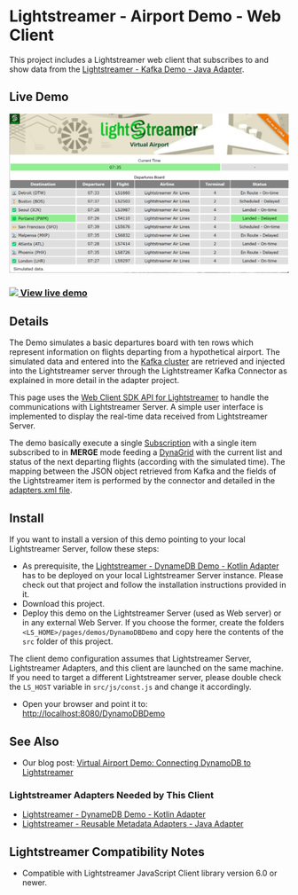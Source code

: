 # Lightstreamer - Airport Demo - Web Client

This project includes a Lightstreamer web client that subscribes to and show data from the [Lightstreamer - Kafka Demo - Java Adapter](https://github.com/Lightstreamer/Lightstreamer-example-Kafka-adapter-java).

## Live Demo

![Demo ScreenShot](screen_large.png)<br>
### [![](http://demos.lightstreamer.com/site/img/play.png) View live demo]( ... )

## Details

The Demo simulates a basic departures board with ten rows which represent information on flights departing from a hypothetical airport.
The simulated data and entered into the [Kafka cluster]() are retrieved and injected into the Lightstreamer server through the Lightstreamer Kafka Connector as explained in more detail in the adapter project.

This page uses the [Web Client SDK API for Lightstreamer](https://lightstreamer.com/api/ls-web-client/latest/) to handle the communications with Lightstreamer Server. A simple user interface is implemented to display the real-time data received from Lightstreamer Server.

The demo basically execute a single [Subscription](https://lightstreamer.com/api/ls-web-client/latest/Subscription.html) with a single item subscribed to in **MERGE** mode feeding a [DynaGrid](https://lightstreamer.com/api/ls-web-client/latest/DynaGrid.html) with the current list and status of the next departing flights (according with the simulated time). The mapping between the JSON object retrieved from Kafka and the fields of the Lightstreamer item is performed by the connector and detailed in the [adapters.xml file]().

## Install

If you want to install a version of this demo pointing to your local Lightstreamer Server, follow these steps:

* As prerequisite, the [Lightstreamer - DynameDB Demo - Kotlin Adapter](https://github.com/Lightstreamer/Lightstreamer-example-DynamoDB-adapter-kotlin) has to be deployed on your local Lightstreamer Server instance. Please check out that project and follow the installation instructions provided in it.
* Download this project.
* Deploy this demo on the Lightstreamer Server (used as Web server) or in any external Web Server. If you choose the former, create the folders `<LS_HOME>/pages/demos/DynamoDBDemo` and copy here the contents of the `src` folder of this project.

The client demo configuration assumes that Lightstreamer Server, Lightstreamer Adapters, and this client are launched on the same machine. If you need to target a different Lightstreamer server, please double check the `LS_HOST` variable in `src/js/const.js` and change it accordingly.

* Open your browser and point it to: [http://localhost:8080/DynamoDBDemo](http://localhost:8080/DynamoDBDemo)

## See Also

* Our blog post: [Virtual Airport Demo: Connecting DynamoDB to Lightstreamer](https://blog.lightstreamer.com/2023/01/virtual-airport-demo-connecting.html)

### Lightstreamer Adapters Needed by This Client

* [Lightstreamer - DynameDB Demo - Kotlin Adapter](https://github.com/Lightstreamer/Lightstreamer-example-DynamoDB-adapter-kotlin)
* [Lightstreamer - Reusable Metadata Adapters - Java Adapter](https://github.com/Lightstreamer/Lightstreamer-example-ReusableMetadata-adapter-java)

## Lightstreamer Compatibility Notes

- Compatible with Lightstreamer JavaScript Client library version 6.0 or newer.
